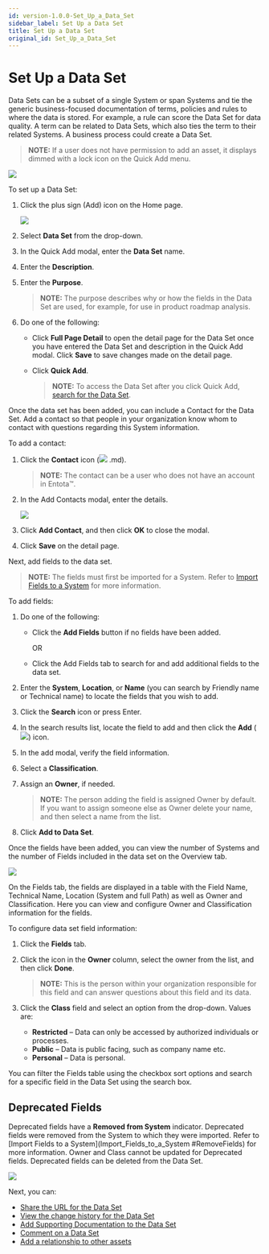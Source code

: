 ```yaml
---
id: version-1.0.0-Set_Up_a_Data_Set
sidebar_label: Set Up a Data Set
title: Set Up a Data Set
original_id: Set_Up_a_Data_Set
---
```


# Set Up a Data Set

Data Sets can be a subset of a single System or span Systems and tie the
generic business-focused documentation of terms, policies and rules to
where the data is stored. For example, a rule can score the Data Set for
data quality. A term can be related to Data Sets, which also ties the
term to their related Systems. A business process could create a Data
Set.

>**NOTE:** If a user does not have permission to add an asset, it
displays dimmed with a lock icon on the Quick Add menu.

![](Resources/Images/DitheredPermissionsIcons.PNG)

To set up a Data Set:

1.  Click the plus sign (Add) icon on the Home page.
    
    ![](Resources/Images/Add_Asset.png)

2.  Select **Data Set** from the drop-down.

3.  In the Quick Add modal, enter the **Data Set** name.

4.  Enter the **Description**.

5.  Enter the **Purpose**.
    
    >**NOTE:** The purpose describes why or how the fields in the Data
    Set are used, for example, for use in product roadmap analysis.

6.  Do one of the following:
    
      - Click **Full Page Detail** to open the detail page for the Data
        Set once you have entered the Data Set and description in the
        Quick Add modal. Click **Save** to save changes made on the
        detail page.
    
      - Click **Quick Add**.
        
        >**NOTE:** To access the Data Set after you click Quick Add,
        [search for the Data Set](Enhanced_Search.md).

Once the data set has been added, you can include a Contact for the Data
Set. Add a contact so that people in your organization know whom to
contact with questions regarding this System information.

To add a contact:

1.  Click the **Contact** icon (![](Resources/Images/sponsors_icon.png)
.md).
    
    >**NOTE:** The contact can be a user who does not have an account in
    Entota™.

2.  In the Add Contacts modal, enter the details.
    
    ![](Resources/Images/Add_Contact_Data_Set_System.png)

3.  Click **Add Contact**, and then click **OK** to close the modal.

4.  Click **Save** on the detail page.

<span id="AddDataSetFields"></span> Next, add fields to the data set.

>**NOTE:** The fields must first be imported for a System. Refer to
[Import Fields to a System](Import_Fields_to_a_System.md) for
more information.

To add fields:

1.  Do one of the following:
    
      - Click the **Add Fields** button if no fields have been added.
        
        OR
    
    <!-- end list -->
    
      - Click the Add Fields tab to search for and add additional fields
        to the data set.

2.  Enter the **System**, **Location**, or **Name** (you can search by
    Friendly name or Technical name) to locate the fields that you wish
    to add.

3.  Click the **Search** icon or press Enter.

4.  In the search results list, locate the field to add and then click
    the **Add** (![](Resources/Images/Add_Feild_Icon.png)) icon.

5.  In the add modal, verify the field information.

6.  Select a **Classification**.

7.  Assign an **Owner**, if needed.
    
    >**NOTE:** The person adding the field is assigned Owner by default.
    If you want to assign someone else as Owner delete your name, and
    then select a name from the list.

8.  Click **Add to Data Set**.

Once the fields have been added, you can view the number of Systems and
the number of Fields included in the data set on the Overview tab.

![](Resources/Images/Data_Set_Fields_and_System.png)

On the Fields tab, the fields are displayed in a table with the Field
Name, Technical Name, Location (System and full Path) as well as Owner
and Classification. Here you can view and configure Owner and
Classification information for the fields.

To configure data set field information:

1.  Click the **Fields** tab.

2.  Click the icon in the **Owner** column, select the owner from the
    list, and then click **Done**.
    
    >**NOTE:** This is the person within your organization responsible
    for this field and can answer questions about this field and its
    data.

3.  Click the **Class** field and select an option from the drop-down.
    Values are:
    
      - **Restricted** – Data can only be accessed by authorized
        individuals or processes.
      - **Public** – Data is public facing, such as company name etc.
      - **Personal** – Data is personal.

You can filter the Fields table using the checkbox sort options and
search for a specific field in the Data Set using the search box.

## Deprecated Fields

Deprecated fields have a **Removed from System** indicator. Deprecated
fields were removed from the System to which they were imported. Refer
to [Import Fields to a
System](Import_Fields_to_a_System #RemoveFields) for more
information. Owner and Class cannot be updated for Deprecated fields.
Deprecated fields can be deleted from the Data Set.

![](Resources/Images/DataSetDeprecatedFields.png)

Next, you can:

  - [Share the URL for the Data Set](Share_URLs_for_Assets.md)
  - [View the change history for the Data
    Set](View_Change_History_for_Assets.md)
  - [Add Supporting Documentation to the Data
    Set](Add_Supporting_Doc.md)
  - [Comment on a Data Set](Comment_on_an_Asset.md)
  - [Add a relationship to other assets](Relationships.md)
